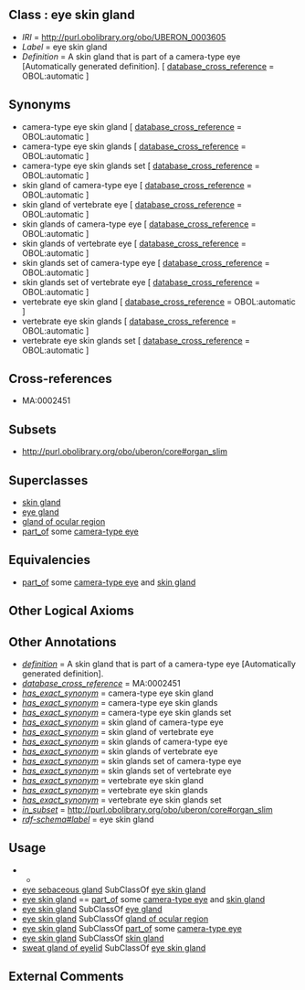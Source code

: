 
## Class : eye skin gland

 * *IRI* = http://purl.obolibrary.org/obo/UBERON_0003605
 * *Label* = eye skin gland
 * *Definition* = A skin gland that is part of a camera-type eye [Automatically generated definition]. [ [database_cross_reference](../../ef/oboInOwl#hasDbXref.md) = OBOL:automatic ]

## Synonyms

 * camera-type eye skin gland [ [database_cross_reference](../../ef/oboInOwl#hasDbXref.md) = OBOL:automatic ]
 * camera-type eye skin glands [ [database_cross_reference](../../ef/oboInOwl#hasDbXref.md) = OBOL:automatic ]
 * camera-type eye skin glands set [ [database_cross_reference](../../ef/oboInOwl#hasDbXref.md) = OBOL:automatic ]
 * skin gland of camera-type eye [ [database_cross_reference](../../ef/oboInOwl#hasDbXref.md) = OBOL:automatic ]
 * skin gland of vertebrate eye [ [database_cross_reference](../../ef/oboInOwl#hasDbXref.md) = OBOL:automatic ]
 * skin glands of camera-type eye [ [database_cross_reference](../../ef/oboInOwl#hasDbXref.md) = OBOL:automatic ]
 * skin glands of vertebrate eye [ [database_cross_reference](../../ef/oboInOwl#hasDbXref.md) = OBOL:automatic ]
 * skin glands set of camera-type eye [ [database_cross_reference](../../ef/oboInOwl#hasDbXref.md) = OBOL:automatic ]
 * skin glands set of vertebrate eye [ [database_cross_reference](../../ef/oboInOwl#hasDbXref.md) = OBOL:automatic ]
 * vertebrate eye skin gland [ [database_cross_reference](../../ef/oboInOwl#hasDbXref.md) = OBOL:automatic ]
 * vertebrate eye skin glands [ [database_cross_reference](../../ef/oboInOwl#hasDbXref.md) = OBOL:automatic ]
 * vertebrate eye skin glands set [ [database_cross_reference](../../ef/oboInOwl#hasDbXref.md) = OBOL:automatic ]

## Cross-references

 * MA:0002451

## Subsets

 * http://purl.obolibrary.org/obo/uberon/core#organ_slim

## Superclasses

 * [skin gland](../../UBERON/19/UBERON_0002419.md)
 * [eye gland](../../UBERON/59/UBERON_0004859.md)
 * [gland of ocular region](../../UBERON/52/UBERON_0015152.md)
 * [part_of](../../BFO/50/BFO_0000050.md) some [camera-type eye](../../UBERON/19/UBERON_0000019.md)

## Equivalencies

 * [part_of](../../BFO/50/BFO_0000050.md) some [camera-type eye](../../UBERON/19/UBERON_0000019.md) and [skin gland](../../UBERON/19/UBERON_0002419.md)

## Other Logical Axioms


## Other Annotations

 * *[definition](../../IAO/15/IAO_0000115.md)* = A skin gland that is part of a camera-type eye [Automatically generated definition].
 * *[database_cross_reference](../../ef/oboInOwl#hasDbXref.md)* = MA:0002451
 * *[has_exact_synonym](../../ym/oboInOwl#hasExactSynonym.md)* = camera-type eye skin gland
 * *[has_exact_synonym](../../ym/oboInOwl#hasExactSynonym.md)* = camera-type eye skin glands
 * *[has_exact_synonym](../../ym/oboInOwl#hasExactSynonym.md)* = camera-type eye skin glands set
 * *[has_exact_synonym](../../ym/oboInOwl#hasExactSynonym.md)* = skin gland of camera-type eye
 * *[has_exact_synonym](../../ym/oboInOwl#hasExactSynonym.md)* = skin gland of vertebrate eye
 * *[has_exact_synonym](../../ym/oboInOwl#hasExactSynonym.md)* = skin glands of camera-type eye
 * *[has_exact_synonym](../../ym/oboInOwl#hasExactSynonym.md)* = skin glands of vertebrate eye
 * *[has_exact_synonym](../../ym/oboInOwl#hasExactSynonym.md)* = skin glands set of camera-type eye
 * *[has_exact_synonym](../../ym/oboInOwl#hasExactSynonym.md)* = skin glands set of vertebrate eye
 * *[has_exact_synonym](../../ym/oboInOwl#hasExactSynonym.md)* = vertebrate eye skin gland
 * *[has_exact_synonym](../../ym/oboInOwl#hasExactSynonym.md)* = vertebrate eye skin glands
 * *[has_exact_synonym](../../ym/oboInOwl#hasExactSynonym.md)* = vertebrate eye skin glands set
 * *[in_subset](../../et/oboInOwl#inSubset.md)* = http://purl.obolibrary.org/obo/uberon/core#organ_slim
 * *[rdf-schema#label](../../el/rdf-schema#label.md)* = eye skin gland

## Usage

 * -
 * [eye sebaceous gland](../../UBERON/84/UBERON_0003484.md) SubClassOf [eye skin gland](../../UBERON/05/UBERON_0003605.md)
 * [eye skin gland](../../UBERON/05/UBERON_0003605.md) == [part_of](../../BFO/50/BFO_0000050.md) some [camera-type eye](../../UBERON/19/UBERON_0000019.md) and [skin gland](../../UBERON/19/UBERON_0002419.md)
 * [eye skin gland](../../UBERON/05/UBERON_0003605.md) SubClassOf [eye gland](../../UBERON/59/UBERON_0004859.md)
 * [eye skin gland](../../UBERON/05/UBERON_0003605.md) SubClassOf [gland of ocular region](../../UBERON/52/UBERON_0015152.md)
 * [eye skin gland](../../UBERON/05/UBERON_0003605.md) SubClassOf [part_of](../../BFO/50/BFO_0000050.md) some [camera-type eye](../../UBERON/19/UBERON_0000019.md)
 * [eye skin gland](../../UBERON/05/UBERON_0003605.md) SubClassOf [skin gland](../../UBERON/19/UBERON_0002419.md)
 * [sweat gland of eyelid](../../UBERON/28/UBERON_0013228.md) SubClassOf [eye skin gland](../../UBERON/05/UBERON_0003605.md)

## External Comments


